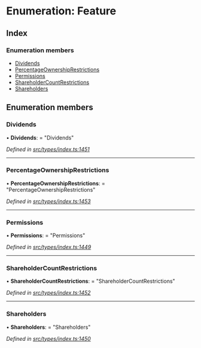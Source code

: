 # Enumeration: Feature

## Index

### Enumeration members

- [Dividends](_types_index_.feature.md#dividends)
- [PercentageOwnershipRestrictions](_types_index_.feature.md#percentageownershiprestrictions)
- [Permissions](_types_index_.feature.md#permissions)
- [ShareholderCountRestrictions](_types_index_.feature.md#shareholdercountrestrictions)
- [Shareholders](_types_index_.feature.md#shareholders)

## Enumeration members

### Dividends

• **Dividends**: = "Dividends"

_Defined in [src/types/index.ts:1451](https://github.com/PolymathNetwork/polymath-sdk/blob/d34930f/src/types/index.ts#L1451)_

---

### PercentageOwnershipRestrictions

• **PercentageOwnershipRestrictions**: = "PercentageOwnershipRestrictions"

_Defined in [src/types/index.ts:1453](https://github.com/PolymathNetwork/polymath-sdk/blob/d34930f/src/types/index.ts#L1453)_

---

### Permissions

• **Permissions**: = "Permissions"

_Defined in [src/types/index.ts:1449](https://github.com/PolymathNetwork/polymath-sdk/blob/d34930f/src/types/index.ts#L1449)_

---

### ShareholderCountRestrictions

• **ShareholderCountRestrictions**: = "ShareholderCountRestrictions"

_Defined in [src/types/index.ts:1452](https://github.com/PolymathNetwork/polymath-sdk/blob/d34930f/src/types/index.ts#L1452)_

---

### Shareholders

• **Shareholders**: = "Shareholders"

_Defined in [src/types/index.ts:1450](https://github.com/PolymathNetwork/polymath-sdk/blob/d34930f/src/types/index.ts#L1450)_
